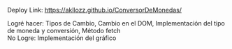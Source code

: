 Deploy Link: https://akllozz.github.io/ConversorDeMonedas/

Logré hacer: Tipos de Cambio, Cambio en el DOM, Implementación
del tipo de moneda y conversión, Método fetch
<br>No Logre: Implementación del gráfico

